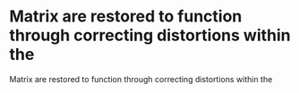 # Matrix are restored to function through correcting distortions within the

Matrix are restored to function through correcting distortions within the